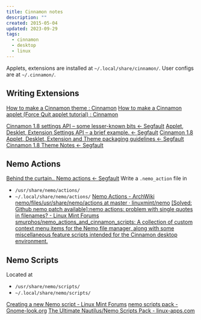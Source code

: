 ```yaml
---
title: Cinnamon notes
description: ""
created: 2015-05-04
updated: 2023-09-29
tags:
  - cinnamon
  - desktop
  - linux
---
```


Applets, extensions are installed at `~/.local/share/cinnamon/`.
User configs are at `~/.cinnamon/`.

## Writing Extensions

[How to make a Cinnamon theme : Cinnamon](http://cinnamon.linuxmint.com/?p=144)
[How to make a Cinnamon applet (Force Quit applet tutorial) : Cinnamon](http://cinnamon.linuxmint.com/?p=156)

[Cinnamon 1.8 settings API – some lesser-known bits ← Segfault](http://segfault.linuxmint.com/2013/05/cinnamon-1-8-settings-api-some-lesser-known-bits/)
[Applet, Desklet, Extension Settings API – a brief example. ← Segfault](http://segfault.linuxmint.com/2013/05/applet-desklet-extension-settings-api-a-brief-example/)
[Cinnamon 1.8 Applet, Desklet, Extension and Theme packaging guidelines ← Segfault](http://segfault.linuxmint.com/2013/05/cinnamon-1-8-applet-desklet-extension-and-theme-packaging-guidelines/)
[Cinnamon 1.8 Theme Notes ← Segfault](http://segfault.linuxmint.com/2013/05/cinnamon-1-8-theme-notes/)

## Nemo Actions

[Behind the curtain.. Nemo actions ← Segfault](http://segfault.linuxmint.com/2013/05/behind-the-curtain-nemo-actions/)
Write a `.nemo_action` file in

- `/usr/share/nemo/actions/`
- `~/.local/share/nemo/actions/`
  [Nemo Actions - ArchWiki](https://wiki.archlinux.org/title/Nemo#Nemo_Actions)
  [nemo/files/usr/share/nemo/actions at master · linuxmint/nemo](https://github.com/linuxmint/nemo/tree/master/files/usr/share/nemo/actions)
  [[Solved: Github nemo patch available]:nemo actions: problem with single quotes in filenames? - Linux Mint Forums](https://forums.linuxmint.com/viewtopic.php?t=248214)
  [smurphos/nemo_actions_and_cinnamon_scripts: A collection of custom context menu items for the Nemo file manager, along with some miscellaneous feature scripts intended for the Cinnamon desktop environment.](https://github.com/smurphos/nemo_actions_and_cinnamon_scripts)

## Nemo Scripts

Located at

- `/usr/share/nemo/scripts/`
- `~/.local/share/nemo/scripts/`

[Creating a new Nemo script - Linux Mint Forums](https://forums.linuxmint.com/viewtopic.php?f=42&t=254648)
[nemo scripts pack - Gnome-look.org](https://www.gnome-look.org/p/1007482/)
[The Ultimate Nautilus/Nemo Scripts Pack - linux-apps.com](https://www.linux-apps.com/content/show.php/The+Ultimate+Nautilus+Nemo+Scripts+Pack?content=163470)
